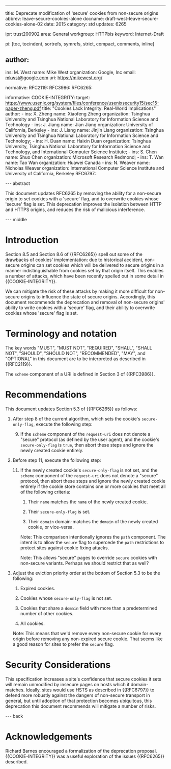 ---
title: Deprecate modification of 'secure' cookies from non-secure origins
abbrev: leave-secure-cookies-alone
docname: draft-west-leave-secure-cookies-alone-02
date: 2015
category: std
updates: 6265

ipr: trust200902
area: General
workgroup: HTTPbis
keyword: Internet-Draft

pi: [toc, tocindent, sortrefs, symrefs, strict, compact, comments, inline]

author:
-
  ins: M. West
  name: Mike West
  organization: Google, Inc
  email: mkwst@google.com
  uri: https://mikewest.org/

normative:
  RFC2119:
  RFC3986:
  RFC6265:

informative:
  COOKIE-INTEGRITY:
    target: https://www.usenix.org/system/files/conference/usenixsecurity15/sec15-paper-zheng.pdf
    title: "Cookies Lack Integrity: Real-World Implications"
    author:
    -
      ins: X. Zheng
      name: Xiaofeng Zheng
      organization: Tsinghua University and Tsinghua National Laboratory for Information Science and Technology
    -
      ins: J. Jiang
      name: Jian Jiang
      organization: University of California, Berkeley
    -
      ins: J. Liang
      name: Jinjin Liang
      organization: Tsinghua University and Tsinghua National Laboratory for Information Science and Technology;
    -
      ins: H. Duan
      name: Haixin Duan
      organization: Tsinghua University, Tsinghua National Laboratory for Information Science and Technology, and International Computer Science Institute;
    -
      ins: S. Chen
      name: Shuo Chen
      organization: Microsoft Research Redmond;
    -
      ins: T. Wan
      name: Tao Wan
      organization: Huawei Canada
    -
      ins: N. Weaver
      name: Nicholas Weaver
      organization: International Computer Science Institute and University of California, Berkeley
  RFC6797:

--- abstract

This document updates RFC6265 by removing the ability for a non-secure origin
to set cookies with a 'secure' flag, and to overwrite cookies whose 'secure'
flag is set. This deprecation improves the isolation between HTTP and HTTPS
origins, and reduces the risk of malicious interference.

--- middle

# Introduction

Section 8.5 and Section 8.6 of {{RFC6265}} spell out some of the drawbacks of
cookies' implementation: due to historical accident, non-secure origins can set
cookies which will be delivered to secure origins in a manner indistinguishable
from cookies set by that origin itself. This enables a number of attacks, which
have been recently spelled out in some detail in {{COOKIE-INTEGRITY}}.

We can mitigate the risk of these attacks by making it more difficult for
non-secure origins to influence the state of secure origins. Accordingly, this
document recommends the deprecation and removal of non-secure origins' ability
to write cookies with a 'secure' flag, and their ability to overwrite cookies
whose 'secure' flag is set.

# Terminology and notation

The key words "MUST", "MUST NOT", "REQUIRED", "SHALL", "SHALL NOT", "SHOULD",
"SHOULD NOT", "RECOMMENDED", "MAY", and "OPTIONAL" in this document are to be
interpreted as described in {{RFC2119}}.

The `scheme` component of a URI is defined in Section 3 of {{RFC3986}}.

# Recommendations

This document updates Section 5.3 of {{RFC6265}} as follows:

1.  After step 8 of the current algorithm, which sets the cookie's
    `secure-only-flag`, execute the following step:

    9.  If the `scheme` component of the `request-uri` does not denote a
        "secure" protocol (as defined by the user agent), and the cookie's
        `secure-only-flag` is `true`, then abort these steps and ignore the
        newly created cookie entirely.

2.  Before step 11, execute the following step:

    11. If the newly created cookie's `secure-only-flag` is not set, and the
        `scheme` component of the `request-uri` does not denote a "secure"
        protocol, then abort these steps and ignore the newly created cookie
        entirely if the cookie store contains one or more cookies that meet all
        of the following criteria:

        1.  Their `name` matches the `name` of the newly created cookie.

        2.  Their `secure-only-flag` is set.

        3.  Their `domain` domain-matches the `domain` of the newly created
            cookie, or vice-versa.

        Note: This comparison intentionally ignores the `path` component. The
        intent is to allow the `secure` flag to supercede the `path`
        restrictions to protect sites against cookie fixing attacks.

        Note: This allows "secure" pages to override `secure` cookies with
        non-secure variants. Perhaps we should restrict that as well?        

3.  Adjust the eviction priority order at the bottom of Section 5.3 to be the
    following:

    1.  Expired cookies.

    2.  Cookies whose `secure-only-flag` is not set.

    3.  Cookies that share a `domain` field with more than a predetermined
        number of other cookies.

    4.  All cookies.

    Note: This means that we'd remove every non-secure cookie for every origin
    before removing any non-expired secure cookie. That seems like a good reason
    for sites to prefer the `secure` flag.

# Security Considerations

This specification increases a site's confidence that secure cookies it sets
will remain unmodified by insecure pages on hosts which it domain-matches.
Ideally, sites would use HSTS as described in {{RFC6797}} to defend more
robustly against the dangers of non-secure transport in general, but until
adoption of that protection becomes ubiquitous, this deprecation this document
recommends will mitigate a number of risks.

--- back

# Acknowledgements

Richard Barnes encouraged a formalization of the deprecation proposal.
{{COOKIE-INTEGRITY}} was a useful exploration of the issues {{RFC6265}}
described.
